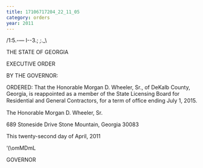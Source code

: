 ```yaml
---
title: 17106717204_22_11_05
category: orders
year: 2011
---
```

 

/1:5.-— I--3.; _;_._\\

THE STATE OF GEORGIA

EXECUTIVE ORDER

BY THE GOVERNOR:

ORDERED: That the Honorable Morgan D. Wheeler, Sr., of DeKalb County,
Georgia, is reappointed as a member of the State Licensing Board
for Residential and General Contractors, for a term of ofﬁce ending
July 1, 2015.

The Honorable Morgan D. Wheeler, Sr.

689 Stoneside Drive
Stone Mountain, Georgia 30083

This twenty-second day of April, 2011

‘(\omMDmL

GOVERNOR

